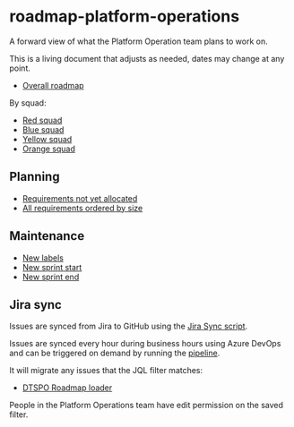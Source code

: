 # roadmap-platform-operations

A forward view of what the Platform Operation team plans to work on.

This is a living document that adjusts as needed, dates may change at any point.

- [Overall roadmap](https://github.com/orgs/hmcts/projects/10/views/12)

By squad:
- [Red squad](https://github.com/orgs/hmcts/projects/10/views/6)
- [Blue squad](https://github.com/orgs/hmcts/projects/10/views/9)
- [Yellow squad](https://github.com/orgs/hmcts/projects/10/views/10)
- [Orange squad](https://github.com/orgs/hmcts/projects/10/views/11)

## Planning

- [Requirements not yet allocated](https://github.com/orgs/hmcts/projects/10/views/16)
- [All requirements ordered by size](https://github.com/orgs/hmcts/projects/10/views/3)

## Maintenance

- [New labels](https://github.com/hmcts/roadmap-platform-operations/labels)
- [New sprint start](https://github.com/orgs/hmcts/projects/10/settings/fields/27713965)
- [New sprint end](https://github.com/orgs/hmcts/projects/10/settings/fields/38305924)

## Jira sync

Issues are synced from Jira to GitHub using the [Jira Sync script](./jira-automation/index.mjs).

Issues are synced every hour during business hours using Azure DevOps and can be triggered on demand by running the
[pipeline](https://dev.azure.com/hmcts/PlatformOperations/_build?definitionId=824&_a=summary).

It will migrate any issues that the JQL filter matches:
- [DTSPO Roadmap loader](https://tools.hmcts.net/jira/issues/?filter=61018)

People in the Platform Operations team have edit permission on the saved filter.